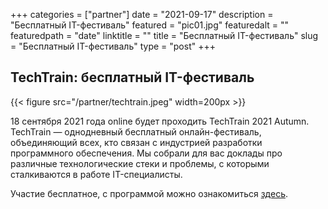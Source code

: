 +++
categories = ["partner"]
date = "2021-09-17"
description = "Бесплатный IT-фестиваль"
featured = "pic01.jpg"
featuredalt = ""
featuredpath = "date"
linktitle = ""
title = "Бесплатный IT-фестиваль"
slug = "Бесплатный IT-фестиваль"
type = "post"
+++

## TechTrain: бесплатный IT-фестиваль

{{< figure src="/partner/techtrain.jpeg" width=200px >}}

18 сентября 2021 года online будет проходить TechTrain 2021 Autumn. TechTrain — однодневный бесплатный онлайн-фестиваль, объединяющий всех, кто связан с индустрией разработки программного обеспечения. Мы собрали для вас доклады про различные технологические стеки и проблемы, с которыми сталкиваются в работе IT-специалисты.

Участие бесплатное, с программой можно ознакомиться [здесь](https://bit.ly/3lwWPzH).

